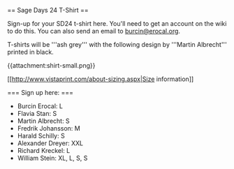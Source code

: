 == Sage Days 24 T-Shirt ==

Sign-up for your SD24 t-shirt here. You'll need to get an account on the wiki to do this. You can also send an email to burcin@erocal.org.

T-shirts will be '''ash grey''' with the following design by '''Martin Albrecht''' printed in black. 

{{attachment:shirt-small.png}}

[[http://www.vistaprint.com/about-sizing.aspx|Size information]]

=== Sign up here: ===

 * Burcin Erocal: L
 * Flavia Stan: S
 * Martin Albrecht: S
 * Fredrik Johansson: M
 * Harald Schilly: S
 * Alexander Dreyer: XXL
 * Richard Kreckel: L
 * William Stein: XL, L, S, S
